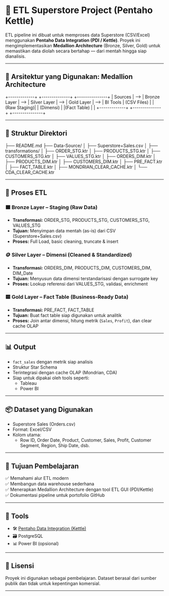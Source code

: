 # 🏪 ETL Superstore Project (Pentaho Kettle)

ETL pipeline ini dibuat untuk memproses data Superstore (CSV/Excel) menggunakan **Pentaho Data Integration (PDI / Kettle)**. Proyek ini mengimplementasikan **Medallion Architecture** (Bronze, Silver, Gold) untuk memastikan data diolah secara bertahap — dari mentah hingga siap dianalisis.

---

## 🧱 Arsitektur yang Digunakan: Medallion Architecture

+-------------+ +--------------+ +---------------+
| Sources | --> | Bronze Layer | --> | Silver Layer | --> | Gold Layer  | --> | BI Tools
| (CSV Files) | | (Raw Staging)|     |   (Dimensi)  |     |(Fact Table) |     |
+-------------+ +--------------+ +---------------+


---

## 📂 Struktur Direktori

├── README.md
├── Data-Source/
│ ├── Superstore+Sales.csv
│
├── transformations/
│ ├── ORDER_STG.ktr
│ ├── PRODUCTS_STG.ktr
│ ├── CUSTOMERS_STG.ktr
│ ├── VALUES_STG.ktr
│ ├── ORDERS_DIM.ktr
│ ├── PRODUCTS_DIM.ktr
│ ├── CUSTOMERS_DIM.ktr
│ ├── PRE_FACT.ktr
│ ├── FACT_TABLE.ktr
│ ├── MONDRIAN_CLEAR_CACHE.ktr
│ └── CDA_CLEAR_CACHE.ktr



---

## 🔁 Proses ETL

### 🟫 Bronze Layer – Staging (Raw Data)
- **Transformasi:** ORDER_STG, PRODUCTS_STG, CUSTOMERS_STG, VALUES_STG
- **Tujuan:** Menyimpan data mentah (as-is) dari CSV (Superstore+Sales.csv)
- **Proses:** Full Load, basic cleaning, truncate & insert

### 🪙 Silver Layer – Dimensi (Cleaned & Standardized)
- **Transformasi:** ORDERS_DIM, PRODUCTS_DIM, CUSTOMERS_DIM, DIM_Date
- **Tujuan:** Menyusun data dimensi terstandarisasi dengan surrogate key
- **Proses:** Lookup referensi dari VALUES_STG, validasi, enrichment

### 🟨 Gold Layer – Fact Table (Business-Ready Data)
- **Transformasi:** PRE_FACT, FACT_TABLE
- **Tujuan:** Buat fact table siap digunakan untuk analitik
- **Proses:** Join antar dimensi, hitung metrik (`Sales`, `Profit`), dan clear cache OLAP

---

## 📊 Output

- `fact_sales` dengan metrik siap analisis
- Struktur Star Schema
- Terintegrasi dengan cache OLAP (Mondrian, CDA)
- Siap untuk dipakai oleh tools seperti:
  - Tableau
  - Power BI

---

## 📦 Dataset yang Digunakan

- Superstore Sales (Orders.csv)
- Format: Excel/CSV
- Kolom utama:
  - Row ID, Order Date, Product, Customer, Sales, Profit, Customer Segment, Region, Ship Date, dsb.

---

## 🧠 Tujuan Pembelajaran

✅ Memahami alur ETL modern  
✅ Membangun data warehouse sederhana  
✅ Menerapkan Medallion Architecture dengan tool ETL GUI (PDI/Kettle)  
✅ Dokumentasi pipeline untuk portofolio GitHub

---

## 🧰 Tools

- 🛠️ [Pentaho Data Integration (Kettle)](https://sourceforge.net/projects/pentaho/)
- 🗃️ PostgreSQL 
- 📊 Power BI (opsional)

---

## 🧾 Lisensi

Proyek ini digunakan sebagai pembelajaran. Dataset berasal dari sumber publik dan tidak untuk kepentingan komersial.

---

